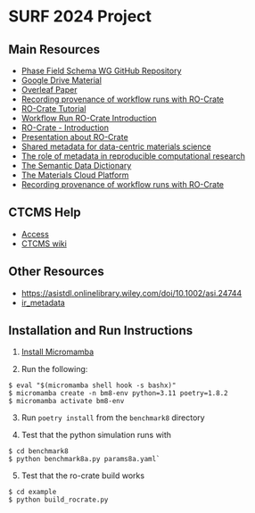 # SURF 2024 Project

## Main Resources

 - [Phase Field Schema WG GitHub Repository](https://github.com/marda-alliance/phase-field-schema)
 - [Google Drive Material](https://drive.google.com/drive/u/1/folders/1zhUi3A-CXxrkh4gTkLVUOncdqAMIAXND)
 - [Overleaf Paper](https://www.overleaf.com/project/663e34cc1c8095115e0de913)
 - [Recording provenance of workflow runs with RO-Crate](https://doi.org/10.48550/arXiv.2312.07852)
 - [RO-Crate Tutorial](https://www.researchobject.org/packaging_data_with_ro-crate/01-introduction/index.html)
 - [Workflow Run RO-Crate Introduction](https://training.galaxyproject.org/training-material/topics/fair/tutorials/ro-crate-workflow-run-ro-crate/tutorial.html)
 - [RO-Crate - Introduction](https://training.galaxyproject.org/training-material/topics/fair/tutorials/ro-crate-intro/tutorial.html)
 - [Presentation about RO-Crate](https://gallantries.github.io/video-library/videos/ro-crates/intro/slides/)
 - [Shared metadata for data-centric materials science](https://doi.org/10.1038/s41597-023-02501-8)
 - [The role of metadata in reproducible computational research](202404011304-role-of-metadata.md)
 - [The Semantic Data Dictionary](https://doi.org/10.1162/dint_a_00058)
 - [The Materials Cloud Platform](https://doi.org/10.1038/s41597-020-00637-5)
 - [Recording provenance of workflow runs with RO-Crate](https://doi.org/10.48550/arXiv.2312.07852)
 
## CTCMS Help

- [Access](https://ctcms.ipages.nist.gov)
- [CTCMS wiki](https://gitlab.nist.gov/gitlab/ctcms/ctcms.ipages.nist.gov/-/wikis/CTCMS-Wiki)

## Other Resources

- https://asistdl.onlinelibrary.wiley.com/doi/10.1002/asi.24744
- [ir_metadata](https://www.ir-metadata.org)

## Installation and Run Instructions

1) [Install Micromamba](https://mamba.readthedocs.io/en/latest/installation/micromamba-installation.html)

2) Run the following:

```
$ eval "$(micromamba shell hook -s bashx)"
$ micromamba create -n bm8-env python=3.11 poetry=1.8.2
$ micromamba activate bm8-env
```
3) Run `poetry install` from the `benchmark8` directory

4) Test that the python simulation runs with 

```
$ cd benchmark8
$ python benchmark8a.py params8a.yaml`
```

5) Test that the ro-crate build works

```
$ cd example
$ python build_rocrate.py
```

